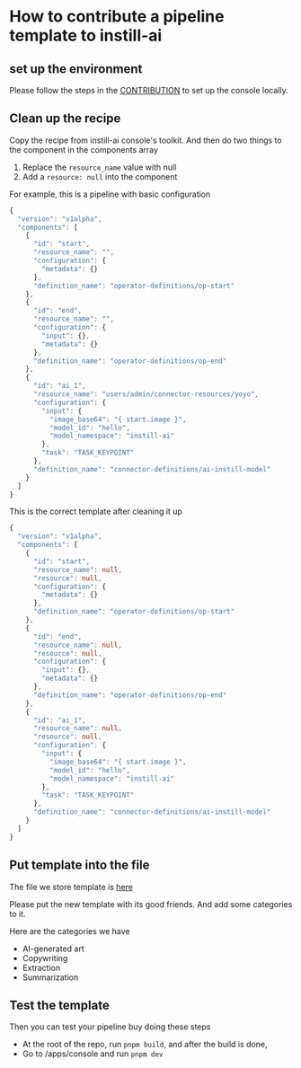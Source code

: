 # How to contribute a pipeline template to instill-ai

## set up the environment

Please follow the steps in the [CONTRIBUTION](/.github/CONTRIBUTING.md) to set up the console locally.

## Clean up the recipe

Copy the recipe from instill-ai console's toolkit. And then do two things to the component in the components array

1. Replace the `resource_name` value with null
2. Add a `resource: null` into the component 

For example, this is a pipeline with basic configuration

```ts
{
  "version": "v1alpha",
  "components": [
    {
      "id": "start",
      "resource_name": "",
      "configuration": {
        "metadata": {}
      },
      "definition_name": "operator-definitions/op-start"
    },
    {
      "id": "end",
      "resource_name": "",
      "configuration": {
        "input": {},
        "metadata": {}
      },
      "definition_name": "operator-definitions/op-end"
    },
    {
      "id": "ai_1",
      "resource_name": "users/admin/connector-resources/yoyo",
      "configuration": {
        "input": {
          "image_base64": "{ start.image }",
          "model_id": "hello",
          "model_namespace": "instill-ai"
        },
        "task": "TASK_KEYPOINT"
      },
      "definition_name": "connector-definitions/ai-instill-model"
    }
  ]
}
```

This is the correct template after cleaning it up

```ts
{
  "version": "v1alpha",
  "components": [
    {
      "id": "start",
      "resource_name": null,
      "resource": null,
      "configuration": {
        "metadata": {}
      },
      "definition_name": "operator-definitions/op-start"
    },
    {
      "id": "end",
      "resource_name": null,
      "resource": null,
      "configuration": {
        "input": {},
        "metadata": {}
      },
      "definition_name": "operator-definitions/op-end"
    },
    {
      "id": "ai_1",
      "resource_name": null,
      "resource": null,
      "configuration": {
        "input": {
          "image_base64": "{ start.image }",
          "model_id": "hello",
          "model_namespace": "instill-ai"
        },
        "task": "TASK_KEYPOINT"
      },
      "definition_name": "connector-definitions/ai-instill-model"
    }
  ]
}
```

## Put template into the file

The file we store template is [here](/packages/toolkit/src/view/pipeline-builder/lib/templates.ts)

Please put the new template with its good friends. And add some categories to it.

Here are the categories we have
 
- AI-generated art
- Copywriting
- Extraction
- Summarization

## Test the template

Then you can test your pipeline buy doing these steps

- At the root of the repo, run `pnpm build`, and after the build is done,
- Go to /apps/console and run `pnpm dev`